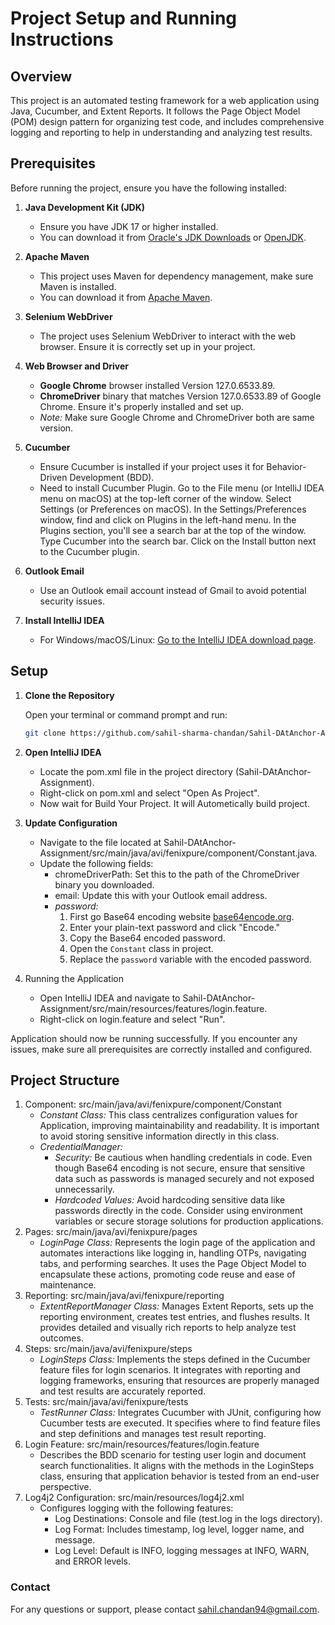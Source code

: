 # Project Setup and Running Instructions

## Overview
This project is an automated testing framework for a web application using Java, Cucumber, and Extent Reports. It follows the Page Object Model (POM) design pattern for organizing test code, and includes comprehensive logging and reporting to help in understanding and analyzing test results.

## Prerequisites

Before running the project, ensure you have the following installed:

1. **Java Development Kit (JDK)**
   - Ensure you have JDK 17 or higher installed.
   - You can download it from [Oracle's JDK Downloads](https://www.oracle.com/java/technologies/javase-downloads.html) or [OpenJDK](https://openjdk.java.net/).

2. **Apache Maven**
   - This project uses Maven for dependency management, make sure Maven is installed.
   - You can download it from [Apache Maven](https://maven.apache.org/download.cgi).

3. **Selenium WebDriver**
   - The project uses Selenium WebDriver to interact with the web browser. Ensure it is correctly set up in your project.

4. **Web Browser and Driver**
   - **Google Chrome** browser installed Version 127.0.6533.89.
   - **ChromeDriver** binary that matches Version 127.0.6533.89 of Google Chrome. Ensure it's properly installed and set up.
   - _Note:_ Make sure Google Chrome and ChromeDriver both are same version.

5. **Cucumber**
   - Ensure Cucumber is installed if your project uses it for Behavior-Driven Development (BDD).
   - Need to install Cucumber Plugin. Go to the File menu (or IntelliJ IDEA menu on macOS) at the top-left corner of the window.
     Select Settings (or Preferences on macOS). In the Settings/Preferences window, find and click on Plugins in the left-hand menu. In the Plugins section, you'll see a search bar at the top of the window.
     Type Cucumber into the search bar. Click on the Install button next to the Cucumber plugin.

6. **Outlook Email**
   - Use an Outlook email account instead of Gmail to avoid potential security issues.

7. **Install IntelliJ IDEA**
      - For Windows/macOS/Linux: [Go to the IntelliJ IDEA download page](https://www.jetbrains.com/idea/download/?section=windows).
   



## Setup

1. **Clone the Repository**

   Open your terminal or command prompt and run:

   ```sh
   git clone https://github.com/sahil-sharma-chandan/Sahil-DAtAnchor-Assignment.git
   ```

2. **Open IntelliJ IDEA**
    - Locate the pom.xml file in the project directory (Sahil-DAtAnchor-Assignment).
    - Right-click on pom.xml and select "Open As Project".
    - Now wait for Build Your Project. It will Autometically build project.
   
3. **Update Configuration**
    - Navigate to the file located at Sahil-DAtAnchor-Assignment/src/main/java/avi/fenixpure/component/Constant.java.
    - Update the following fields:
      - chromeDriverPath: Set this to the path of the ChromeDriver binary you downloaded.
      - email: Update this with your Outlook email address.
      - *password:*
        1. First go Base64 encoding website  [base64encode.org](https://www.base64encode.org/).
        2. Enter your plain-text password and click "Encode."
        3. Copy the Base64 encoded password.
        4. Open the `Constant` class in project.
        5. Replace the `password` variable with the encoded password.
4. Running the Application
    - Open IntelliJ IDEA and navigate to Sahil-DAtAnchor-Assignment/src/main/resources/features/login.feature.
    - Right-click on login.feature and select "Run".

Application should now be running successfully. If you encounter any issues, make sure all prerequisites are correctly installed and configured.


## Project Structure

1. Component: src/main/java/avi/fenixpure/component/Constant
   - _Constant Class:_ This class centralizes configuration values for Application, improving maintainability and readability. It is important to avoid storing sensitive information directly in this class.
   - _CredentialManager:_
     - *Security:* Be cautious when handling credentials in code. Even though Base64 encoding is not secure, ensure that sensitive data such as passwords is managed securely and not exposed unnecessarily.
     - *Hardcoded Values:* Avoid hardcoding sensitive data like passwords directly in the code. Consider using environment variables or secure storage solutions for production applications.
2. Pages: src/main/java/avi/fenixpure/pages
   - _LoginPage Class:_ Represents the login page of the application and automates interactions like logging in, handling OTPs, navigating tabs, and performing searches. It uses the Page Object Model to encapsulate these actions, promoting code reuse and ease of maintenance.
3. Reporting: src/main/java/avi/fenixpure/reporting
   - _ExtentReportManager Class:_ Manages Extent Reports, sets up the reporting environment, creates test entries, and flushes results. It provides detailed and visually rich reports to help analyze test outcomes.
4. Steps: src/main/java/avi/fenixpure/steps
   - _LoginSteps Class:_ Implements the steps defined in the Cucumber feature files for login scenarios. It integrates with reporting and logging frameworks, ensuring that resources are properly managed and test results are accurately reported.
5. Tests: src/main/java/avi/fenixpure/tests
   - _TestRunner Class:_ Integrates Cucumber with JUnit, configuring how Cucumber tests are executed. It specifies where to find feature files and step definitions and manages test result reporting.
6. Login Feature: src/main/resources/features/login.feature
   - Describes the BDD scenario for testing user login and document search functionalities. It aligns with the methods in the LoginSteps class, ensuring that application behavior is tested from an end-user perspective.
7. Log4j2 Configuration: src/main/resources/log4j2.xml
   - Configures logging with the following features:
      - Log Destinations: Console and file (test.log in the logs directory). 
      - Log Format: Includes timestamp, log level, logger name, and message. 
      - Log Level: Default is INFO, logging messages at INFO, WARN, and ERROR levels.

### Contact
For any questions or support, please contact [sahil.chandan94@gmail.com](sahil.chandan94@gmail.com).

